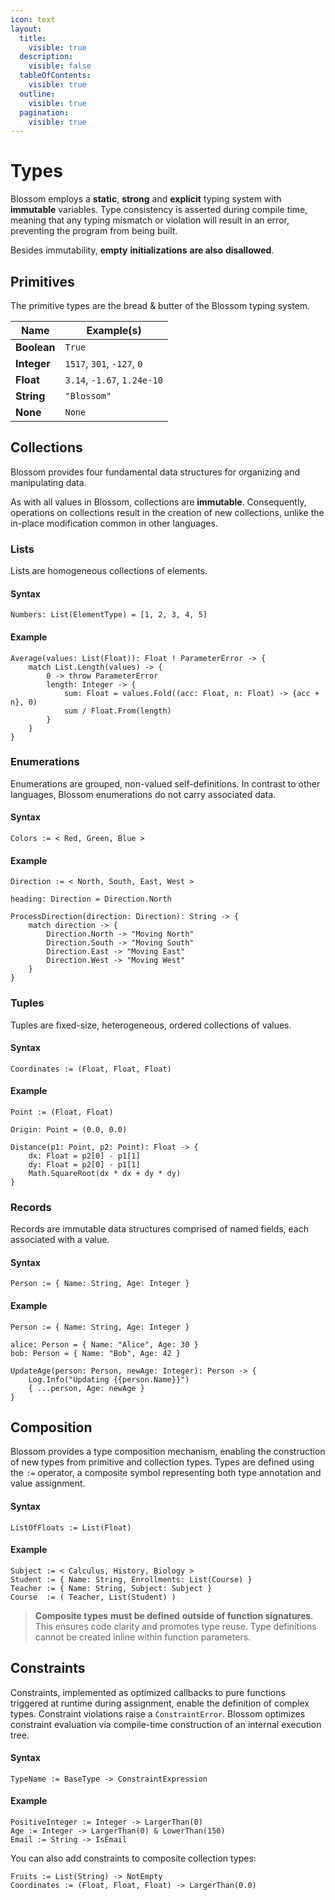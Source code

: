 ```yaml
---
icon: text
layout:
  title:
    visible: true
  description:
    visible: false
  tableOfContents:
    visible: true
  outline:
    visible: true
  pagination:
    visible: true
---
```


# Types

Blossom employs a **static**, **strong** and **explicit** typing system with **immutable** variables. Type consistency is asserted during compile time, meaning that any typing mismatch or violation will result in an error, preventing the program from being built.

Besides immutability, **empty** **initializations** **are also** **disallowed**.

## Primitives

The primitive types are the bread & butter of the Blossom typing system.

| Name        | Example(s)                  |
| ----------- | --------------------------- |
| **Boolean** | `True`                      |
| **Integer** | `1517`, `301`, `-127`, `0`  |
| **Float**   | `3.14`, `-1.67`, `1.24e-10` |
| **String**  | `"Blossom"`                 |
| **None**    | `None`                      |

## Collections

Blossom provides four fundamental data structures for organizing and manipulating data.&#x20;

As with all values in Blossom, collections are **immutable**. Consequently, operations on collections result in the creation of new collections, unlike the in-place modification common in other languages.

### Lists

Lists are homogeneous collections of elements.

#### Syntax

```
Numbers: List(ElementType) = [1, 2, 3, 4, 5]
```

#### Example

```
Average(values: List(Float)): Float ! ParameterError -> {
    match List.Length(values) -> {
        0 -> throw ParameterError
        length: Integer -> {
            sum: Float = values.Fold((acc: Float, n: Float) -> {acc + n}, 0)
            sum / Float.From(length)
        }
    }
}
```

### Enumerations

Enumerations are grouped, non-valued self-definitions. In contrast to other languages, Blossom enumerations do not carry associated data.

#### Syntax

```
Colors := < Red, Green, Blue >
```

#### Example

```
Direction := < North, South, East, West >

heading: Direction = Direction.North

ProcessDirection(direction: Direction): String -> {
    match direction -> {
        Direction.North -> "Moving North"
        Direction.South -> "Moving South"
        Direction.East -> "Moving East"
        Direction.West -> "Moving West"
    }
}
```

### Tuples

Tuples are fixed-size, heterogeneous, ordered collections of values.

#### Syntax

```
Coordinates := (Float, Float, Float)
```

#### Example

```
Point := (Float, Float)

Origin: Point = (0.0, 0.0)

Distance(p1: Point, p2: Point): Float -> {
    dx: Float = p2[0] - p1[1]
    dy: Float = p2[0] - p1[1]
    Math.SquareRoot(dx * dx + dy * dy) 
}
```

### Records

Records are immutable data structures comprised of named fields, each associated with a value.

#### Syntax

```
Person := { Name: String, Age: Integer }
```

#### Example

```
Person := { Name: String, Age: Integer }

alice: Person = { Name: "Alice", Age: 30 }
bob: Person = { Name: "Bob", Age: 42 }

UpdateAge(person: Person, newAge: Integer): Person -> {
    Log.Info("Updating {{person.Name}}")
    { ...person, Age: newAge }
}
```

## Composition

Blossom provides a type composition mechanism, enabling the construction of new types from primitive and collection types. Types are defined using the `:=` operator, a composite symbol representing both type annotation and value assignment.

#### Syntax

```
ListOfFloats := List(Float)
```

#### Example

```
Subject := < Calculus, History, Biology >
Student := { Name: String, Enrollments: List(Course) }
Teacher := { Name: String, Subject: Subject }
Course  := ( Teacher, List(Student) )
```

> **Composite types** **must be defined** **outside of function signatures**. This ensures code clarity and promotes type reuse. Type definitions cannot be created inline within function parameters.

## Constraints

Constraints, implemented as optimized callbacks to pure functions triggered at runtime during assignment, enable the definition of complex types. Constraint violations raise a `ConstraintError`. Blossom optimizes constraint evaluation via compile-time construction of an internal execution tree.

#### Syntax

```
TypeName := BaseType -> ConstraintExpression
```

#### Example

```
PositiveInteger := Integer -> LargerThan(0)
Age := Integer -> LargerThan(0) & LowerThan(150)
Email := String -> IsEmail
```

You can also add constraints to composite collection types:

```
Fruits := List(String) -> NotEmpty 
Coordinates := (Float, Float, Float) -> LargerThan(0.0)
```
